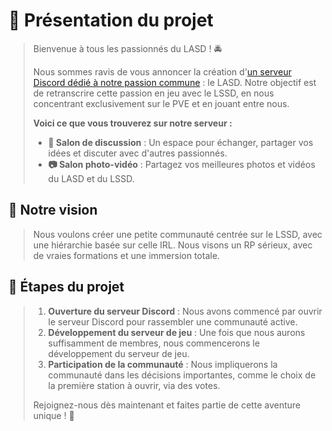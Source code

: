 # :tada:  Présentation du projet

> Bienvenue à tous les passionnés du LASD ! :oncoming_police_car:
> 
> Nous sommes ravis de vous annoncer la création d'[un serveur Discord dédié à notre passion commune](https://discord.gg/Crht68d3er) : le LASD. Notre objectif est de retranscrire cette passion en jeu avec le LSSD, en nous concentrant exclusivement sur le PVE et en jouant entre nous.
> 
> **Voici ce que vous trouverez sur notre serveur :**
> 
> - **:speech_balloon: Salon de discussion** : Un espace pour échanger, partager vos idées et discuter avec d'autres passionnés.
> - **:camera: Salon photo-vidéo** : Partagez vos meilleures photos et vidéos du LASD et du LSSD.

## :star2: Notre vision

> Nous voulons créer une petite communauté centrée sur le LSSD, avec une hiérarchie basée sur celle IRL. Nous visons un RP sérieux, avec de vraies formations et une immersion totale.

## :dart: Étapes du projet

> 1. **Ouverture du serveur Discord** : Nous avons commencé par ouvrir le serveur Discord pour rassembler une communauté active.
> 2. **Développement du serveur de jeu** : Une fois que nous aurons suffisamment de membres, nous commencerons le développement du serveur de jeu.
> 3. **Participation de la communauté** : Nous impliquerons la communauté dans les décisions importantes, comme le choix de la première station à ouvrir, via des votes.
> 
> Rejoignez-nous dès maintenant et faites partie de cette aventure unique ! :rocket:
